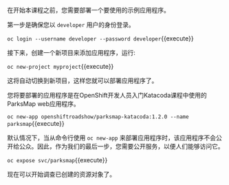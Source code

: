 在开始本课程之前，您需要部署一个要使用的示例应用程序。

第一步是确保您以 ``developer`` 用户的身份登录。

``oc login --username developer --password developer``{{execute}}

接下来，创建一个新项目来添加应用程序，运行:

``oc new-project myproject``{{execute}}

这将自动切换到新项目，这样您就可以部署应用程序了。

您将要部署的应用程序是在OpenShift开发人员入门Katacoda课程中使用的ParksMap web应用程序。

``oc new-app openshiftroadshow/parksmap-katacoda:1.2.0 --name parksmap``{{execute}}

默认情况下，当从命令行使用 ``oc new-app`` 来部署应用程序时，该应用程序不会公开给公众。因此，作为我们的最后一步，您需要公开服务，以便人们能够访问它。

``oc expose svc/parksmap``{{execute}}

现在可以开始调查已创建的资源对象了。